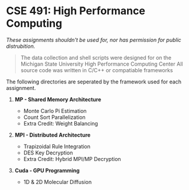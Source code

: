 # CSE 491: High Performance Computing

_These assignments shouldn't be used for, nor has permission for public distrubition._


> The data collection and shell scripts were designed for on the Michigan State University High Performance Computing Center
> All source code was written in C/C++ or compatiable frameworks







The following directories are seperated by the framework used for each assignment.


1. __MP - Shared Memory Architecture__
    * Monte Carlo Pi Estimation
    * Count Sort Parallelization
    * Extra Credit: Weight Balancing

2. __MPI - Distributed Architecture__
    * Trapizoidal Rule Integration
    * DES Key Decryption
    * Extra Credit: Hybrid MPI/MP Decryption

3. __Cuda - GPU Programming__
    * 1D & 2D Molecular Diffusion
